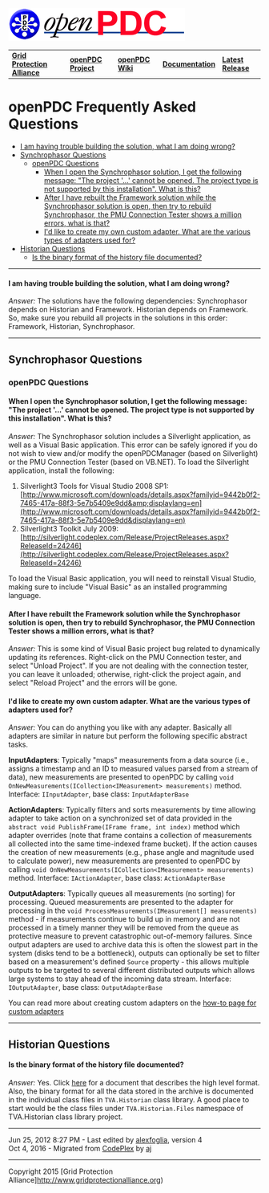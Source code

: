[![The Open Source Phasor Data Concentrator](openPDC_Logo.png)](openPDC_Home.md "The Open Source Phasor Data Concentrator")

|   |   |   |   |   |
|---|---|---|---|---|
| **[Grid Protection Alliance](http://www.gridprotectionalliance.org "Grid Protection Alliance Home Page")** | **[openPDC Project](https://github.com/GridProtectionAlliance/openPDC "openPDC Project on GitHub")** | **[openPDC Wiki](https://github.com/GridProtectionAlliance/openPDC/wiki)** | **[Documentation](https://github.com/GridProtectionAlliance/openPDC/wiki/Documentation)** | **[Latest Release](https://github.com/GridProtectionAlliance/openPDC/releases "openPDC Releases Home Page")** |

# openPDC Frequently Asked Questions

- [I am having trouble building the solution, what I am doing wrong?](#i-am-having-trouble-building-the-solution-what-i-am-doing-wrong)
- [Synchrophasor Questions](#synchrophasor-questions)
    - [openPDC Questions](#openpdc-questions)
        - [When I open the Synchrophasor solution, I get the following message: "The project '...' cannot be opened. The project type is not supported by this installation". What is this?](#when-i-open-the-synchrophasor-solution-i-get-the-following-message-the-project-cannot-be-opened-the-project-type-is-not-supported-by-this-installation-what-is-this)
        - [After I have rebuilt the Framework solution while the Synchrophasor solution is open, then try to rebuild Synchrophasor, the PMU Connection Tester shows a million errors, what is that?](#after-i-have-rebuilt-the-framework-solution-while-the-synchrophasor-solution-is-open-then-try-to-rebuild-synchrophasor-the-pmu-connection-tester-shows-a-million-errors-what-is-that)
        - [I'd like to create my own custom adapter. What are the various types of adapters used for?](#id-like-to-create-my-own-custom-adapter-what-are-the-various-types-of-adapters-used-for)
- [Historian Questions](#historian-questions)
    - [Is the binary format of the history file documented?](#is-the-binary-format-of-the-history-file-documented)

---

#### I am having trouble building the solution, what I am doing wrong?

*Answer:* The solutions have the following dependencies: Synchrophasor depends on Historian and Framework. Historian depends on Framework. So, make sure you rebuild all projects in the solutions in this order: Framework, Historian, Synchrophasor.

---

## Synchrophasor Questions

### openPDC Questions

#### When I open the Synchrophasor solution, I get the following message: "The project '...' cannot be opened. The project type is not supported by this installation". What is this?

*Answer:* The Synchrophasor solution includes a Silverlight application, as well as a Visual Basic application. This error can be safely ignored if you do not wish to view and/or modify the openPDCManager (based on Silverlight) or the PMU Connection Tester (based on VB.NET). To load the Silverlight application, install the following:

1. Silverlight3 Tools for Visual Studio 2008 SP1: [http://www.microsoft.com/downloads/details.aspx?familyid=9442b0f2-7465-417a-88f3-5e7b5409e9dd&amp;displaylang=en](http://www.microsoft.com/downloads/details.aspx?familyid=9442b0f2-7465-417a-88f3-5e7b5409e9dd&displaylang=en)
2. Silverlight3 Toolkit July 2009: [http://silverlight.codeplex.com/Release/ProjectReleases.aspx?ReleaseId=24246](http://silverlight.codeplex.com/Release/ProjectReleases.aspx?ReleaseId=24246) 

To load the Visual Basic application, you will need to reinstall Visual Studio, making sure to include "Visual Basic" as an installed programming language.

#### After I have rebuilt the Framework solution while the Synchrophasor solution is open, then try to rebuild Synchrophasor, the PMU Connection Tester shows a million errors, what is that?

*Answer:* This is some kind of Visual Basic project bug related to dynamically updating its references. Right-click on the PMU Connection tester, and select "Unload Project". If you are not dealing with the connection tester, you can leave it unloaded; otherwise, right-click the project again, and select "Reload Project" and the errors will be gone.

#### I'd like to create my own custom adapter. What are the various types of adapters used for?

*Answer:* You can do anything you like with any adapter. Basically all adapters are similar in nature but perform the following specific abstract tasks.

**InputAdapters**: Typically "maps" measurements from a data source (i.e., assigns a timestamp and an ID to measured values parsed from a stream of data), new measurements are presented to openPDC by calling `void OnNewMeasurements(ICollection<IMeasurement> measurements)` method. Interface: `IInputAdapter`, base class: `InputAdapterBase`

**ActionAdapters**: Typically filters and sorts measurements by time allowing adapter to take action on a synchronized set of data provided in the `abstract void PublishFrame(IFrame frame, int index)` method which adapter overrides (note that frame contains a collection of measurements all collected into the same time-indexed frame bucket). If the action causes the creation of new measurements (e.g., phase angle and magnitude used to calculate power), new measurements are presented to openPDC by calling `void OnNewMeasurements(ICollection<IMeasurement> measurements)` method. Interface: `IActionAdapter`, base class: `ActionAdapterBase`

**OutputAdapters**: Typically queues all measurements (no sorting) for processing. Queued measurements are presented to the adapter for processing in the `void ProcessMeasurements(IMeasurement[] measurements)` method - if measurements continue to build up in memory and are not processed in a timely manner they will be removed from the queue as protective measure to prevent catastrophic out-of-memory failures. Since output adapters are used to archive data this is often the slowest part in the system (disks tend to be a bottleneck), outputs can optionally be set to filter based on a measurement's defined `Source` property - this allows multiple outputs to be targeted to several different distributed outputs which allows large systems to stay ahead of the incoming data stream. Interface: `IOutputAdapter`, base class: `OutputAdapterBase`

You can read more about creating custom adapters on the [how-to page for custom adapters](Developers_Custom_Adapters.md)

---

## Historian Questions

#### Is the binary format of the history file documented?

*Answer:* Yes. Click [here](Developers_Frequently_Asked_Questions.files/openPDC_D_Historical_File_Format.docx) for a document that describes the high level format. Also, the binary format for all the data stored in the archive is documented in the individual class files in `TVA.Historian` class library. A good place to start would be the class files under `TVA.Historian.Files` namespace of TVA.Historian class library project.

---

Jun 25, 2012 8:27 PM - Last edited by [alexfoglia](http://www.codeplex.com/site/users/view/alexfoglia), version 4  
Oct 4, 2016 - Migrated from [CodePlex](http://openpdc.codeplex.com/wikipage?title=Frequently%20Asked%20Questions%20%28Developers%29) by [aj](https://github.com/ajstadlin)

---

Copyright 2015 [Grid Protection Alliance]http://www.gridprotectionalliance.org)